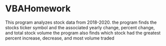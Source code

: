 # VBAHomework
This program analyzes stock data from 2018-2020.
the program finds the stocks ticker symbol and the associated yearly change, percent change, and total stock volume
the program also finds which stock had the greatest percent increase, decrease, and most volume traded
